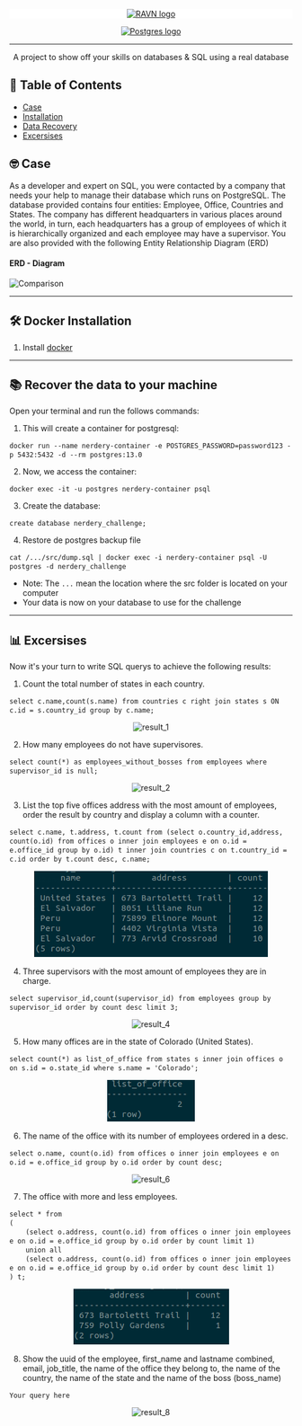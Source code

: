 <p align="center" style="background-color:white">
 <a href="https://www.ravn.co/" rel="noopener">
 <img src="https://www.ravn.co/img/logo-ravn.png" alt="RAVN logo"></a>
</p>
<p align="center">
 <a href="https://www.postgresql.org/" rel="noopener">
 <img src="https://www.postgresql.org/media/img/about/press/elephant.png" alt="Postgres logo" width="150px"></a>
</p>

---

<p align="center">A project to show off your skills on databases & SQL using a real database</p>

## 📝 Table of Contents

- [Case](#case)
- [Installation](#installation)
- [Data Recovery](#data_recovery)
- [Excersises](#excersises)

## 🤓 Case <a name = "case"></a>

As a developer and expert on SQL, you were contacted by a company that needs your help to manage their database which runs on PostgreSQL. The database provided contains four entities: Employee, Office, Countries and States. The company has different headquarters in various places around the world, in turn, each headquarters has a group of employees of which it is hierarchically organized and each employee may have a supervisor. You are also provided with the following Entity Relationship Diagram (ERD)

#### ERD - Diagram <br>

![Comparison](src/ERD.png) <br>

---

## 🛠️ Docker Installation <a name = "installation"></a>

1. Install [docker](https://docs.docker.com/engine/install/)

---

## 📚 Recover the data to your machine <a name = "data_recovery"></a>

Open your terminal and run the follows commands:

1. This will create a container for postgresql:

```
docker run --name nerdery-container -e POSTGRES_PASSWORD=password123 -p 5432:5432 -d --rm postgres:13.0
```

2. Now, we access the container:

```
docker exec -it -u postgres nerdery-container psql
```

3. Create the database:

```
create database nerdery_challenge;
```

4. Restore de postgres backup file

```
cat /.../src/dump.sql | docker exec -i nerdery-container psql -U postgres -d nerdery_challenge
```

- Note: The `...` mean the location where the src folder is located on your computer
- Your data is now on your database to use for the challenge

---

## 📊 Excersises <a name = "excersises"></a>

Now it's your turn to write SQL querys to achieve the following results:

1. Count the total number of states in each country.

```
select c.name,count(s.name) from countries c right join states s ON c.id = s.country_id group by c.name;
```

<p align="center">
 <img src="src/results/result1.png" alt="result_1"/>
</p>

2. How many employees do not have supervisores.

```
select count(*) as employees_without_bosses from employees where supervisor_id is null;
```

<p align="center">
 <img src="src/results/result2.png" alt="result_2"/>
</p>

3. List the top five offices address with the most amount of employees, order the result by country and display a column with a counter.

```
select c.name, t.address, t.count from (select o.country_id,address, count(o.id) from offices o inner join employees e on o.id = e.office_id group by o.id) t inner join countries c on t.country_id = c.id order by t.count desc, c.name;
```

<p align="center">
 <img src="src/results/result3.png" alt="result_3"/>
</p>

4. Three supervisors with the most amount of employees they are in charge.

```
select supervisor_id,count(supervisor_id) from employees group by supervisor_id order by count desc limit 3;
```

<p align="center">
 <img src="src/results/result4.png" alt="result_4"/>
</p>

5. How many offices are in the state of Colorado (United States).

```
select count(*) as list_of_office from states s inner join offices o on s.id = o.state_id where s.name = 'Colorado';
```

<p align="center">
 <img src="src/results/result5.png" alt="result_5"/>
</p>

6. The name of the office with its number of employees ordered in a desc.

```
select o.name, count(o.id) from offices o inner join employees e on o.id = e.office_id group by o.id order by count desc;
```

<p align="center">
 <img src="src/results/result6.png" alt="result_6"/>
</p>

7. The office with more and less employees.

```
select * from
(
    (select o.address, count(o.id) from offices o inner join employees e on o.id = e.office_id group by o.id order by count limit 1)
    union all
    (select o.address, count(o.id) from offices o inner join employees e on o.id = e.office_id group by o.id order by count desc limit 1)
) t;
```

<p align="center">
 <img src="src/results/result7.png" alt="result_7"/>
</p>

8. Show the uuid of the employee, first_name and lastname combined, email, job_title, the name of the office they belong to, the name of the country, the name of the state and the name of the boss (boss_name)

```
Your query here
```

<p align="center">
 <img src="src/results/result8.png" alt="result_8"/>
</p>
